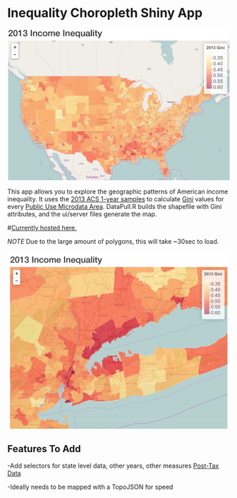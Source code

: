 # Inequality Choropleth Shiny App

![](/img/screen1.jpg)

This app allows you to explore the geographic patterns of American income inequality. It uses the [2013 ACS 1-year samples](https://www.census.gov/programs-surveys/acs/data/pums.html) to calculate [Gini](https://en.wikipedia.org/wiki/Gini_coefficient) values for every [Public Use Microdata Area](https://www.census.gov/geo/reference/puma.html). DataPull.R builds the shapefile with Gini attributes, and the ui/server files generate the map.

#[Currently hosted here.](https://nthompson.shinyapps.io/deploy/)

*NOTE* Due to the large amount of polygons, this will take ~30sec to load. 

![](/img/screen2.jpg)

## Features To Add

-Add selectors for state level data, other years, other measures [Post-Tax Data](https://github.com/Nathan-Thompson/ACS-PUMS-PUMA-State-Inequality-Measures) 

-Ideally needs to be mapped with a TopoJSON for speed







